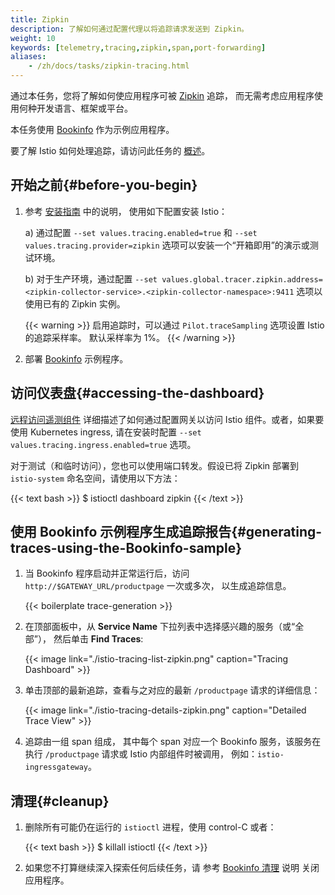 ```yaml
---
title: Zipkin
description: 了解如何通过配置代理以将追踪请求发送到 Zipkin。
weight: 10
keywords: [telemetry,tracing,zipkin,span,port-forwarding]
aliases:
    - /zh/docs/tasks/zipkin-tracing.html
---
```


通过本任务，您将了解如何使应用程序可被 [Zipkin](https://zipkin.io/) 追踪，
而无需考虑应用程序使用何种开发语言、框架或平台。

本任务使用 [Bookinfo](/zh/docs/examples/bookinfo/) 作为示例应用程序。

要了解 Istio 如何处理追踪，请访问此任务的 [概述](../overview/)。

## 开始之前{#before-you-begin}

1.  参考 [安装指南](/zh/docs/setup/install/istioctl) 中的说明，
    使用如下配置安装 Istio：

    a) 通过配置 `--set values.tracing.enabled=true` 和 `--set values.tracing.provider=zipkin` 选项可以安装一个“开箱即用”的演示或测试环境。

    b) 对于生产环境，通过配置 `--set values.global.tracer.zipkin.address=<zipkin-collector-service>.<zipkin-collector-namespace>:9411` 选项以使用已有的 Zipkin 实例。

    {{< warning >}}
    启用追踪时，可以通过 `Pilot.traceSampling` 选项设置 Istio 的追踪采样率。
    默认采样率为 1%。
    {{< /warning >}}

1.  部署 [Bookinfo](/zh/docs/examples/bookinfo/#deploying-the-application) 示例程序。

## 访问仪表盘{#accessing-the-dashboard}

[远程访问遥测组件](/zh/docs/tasks/observability/gateways) 详细描述了如何通过配置网关以访问 Istio 组件。或者，如果要使用 Kubernetes ingress, 请在安装时配置 `--set values.tracing.ingress.enabled=true` 选项。

对于测试（和临时访问），您也可以使用端口转发。假设已将 Zipkin 部署到 `istio-system` 命名空间，请使用以下方法：

{{< text bash >}}
$ istioctl dashboard zipkin
{{< /text >}}

## 使用 Bookinfo 示例程序生成追踪报告{#generating-traces-using-the-Bookinfo-sample}

1.  当 Bookinfo 程序启动并正常运行后，访问 `http://$GATEWAY_URL/productpage` 一次或多次，
    以生成追踪信息。

    {{< boilerplate trace-generation >}}

1.  在顶部面板中，从 **Service Name** 下拉列表中选择感兴趣的服务（或“全部”），
    然后单击 **Find Traces**:

    {{< image link="./istio-tracing-list-zipkin.png" caption="Tracing Dashboard" >}}

1.  单击顶部的最新追踪，查看与之对应的最新 `/productpage` 请求的详细信息：

    {{< image link="./istio-tracing-details-zipkin.png" caption="Detailed Trace View" >}}

1.  追踪由一组 span 组成，
    其中每个 span 对应一个 Bookinfo 服务，该服务在执行 `/productpage` 请求或 Istio 内部组件时被调用，
    例如：`istio-ingressgateway`。

## 清理{#cleanup}

1.  删除所有可能仍在运行的 `istioctl` 进程，使用 control-C 或者：

    {{< text bash >}}
    $ killall istioctl
    {{< /text >}}

1.  如果您不打算继续深入探索任何后续任务，请
    参考 [Bookinfo 清理](/zh/docs/examples/bookinfo/#cleanup) 说明
    关闭应用程序。

